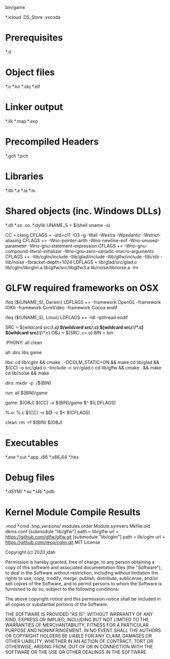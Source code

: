 bin/game

*.icloud
.DS_Store
.vscode

# Prerequisites
*.d

# Object files
*.o
*.ko
*.obj
*.elf

# Linker output
*.ilk
*.map
*.exp

# Precompiled Headers
*.gch
*.pch

# Libraries
*.lib
*.a
*.la
*.lo

# Shared objects (inc. Windows DLLs)
*.dll
*.so
*.so.*
*.dylib
UNAME_S = $(shell uname -s)

CC = clang
CFLAGS = -std=c11 -O3 -g -Wall -Wextra -Wpedantic -Wstrict-aliasing
CFLAGS += -Wno-pointer-arith -Wno-newline-eof -Wno-unused-parameter -Wno-gnu-statement-expression
CFLAGS += -Wno-gnu-compound-literal-initializer -Wno-gnu-zero-variadic-macro-arguments
CFLAGS += -Ilib/cglm/include -Ilib/glad/include -Ilib/glfw/include -Ilib/stb -Ilib/noise -fbracket-depth=1024
LDFLAGS = lib/glad/src/glad.o lib/cglm/libcglm.a lib/glfw/src/libglfw3.a lib/noise/libnoise.a -lm

# GLFW required frameworks on OSX
ifeq ($(UNAME_S), Darwin)
	LDFLAGS += -framework OpenGL -framework IOKit -framework CoreVideo -framework Cocoa
endif

ifeq ($(UNAME_S), Linux)
	LDFLAGS += -ldl -lpthread
endif

SRC  = $(wildcard src/**/*.c) $(wildcard src/*.c) $(wildcard src/**/**/*.c) $(wildcard src/**/**/**/*.c)
OBJ  = $(SRC:.c=.o)
BIN = bin

.PHONY: all clean

all: dirs libs game

libs:
	cd lib/cglm && cmake . -DCGLM_STATIC=ON && make
	cd lib/glad && $(CC) -o src/glad.o -Iinclude -c src/glad.c
	cd lib/glfw && cmake . && make
	cd lib/noise && make

dirs:
	mkdir -p ./$(BIN)

run: all
	$(BIN)/game

game: $(OBJ)
	$(CC) -o $(BIN)/game $^ $(LDFLAGS)

%.o: %.c
	$(CC) -o $@ -c $< $(CFLAGS)

clean:
	rm -rf $(BIN) $(OBJ)
# Executables
*.exe
*.out
*.app
*.i*86
*.x86_64
*.hex

# Debug files
*.dSYM/
*.su
*.idb
*.pdb

# Kernel Module Compile Results
*.mod*
*.cmd
.tmp_versions/
modules.order
Module.symvers
Mkfile.old
dkms.conf
[submodule "lib/glfw"]
	path = lib/glfw
	url = https://github.com/glfw/glfw.git
[submodule "lib/cglm"]
	path = lib/cglm
	url = https://github.com/recp/cglm.git
  MIT License

Copyright (c) 2020 jdah

Permission is hereby granted, free of charge, to any person obtaining a copy
of this software and associated documentation files (the "Software"), to deal
in the Software without restriction, including without limitation the rights
to use, copy, modify, merge, publish, distribute, sublicense, and/or sell
copies of the Software, and to permit persons to whom the Software is
furnished to do so, subject to the following conditions:

The above copyright notice and this permission notice shall be included in all
copies or substantial portions of the Software.

THE SOFTWARE IS PROVIDED "AS IS", WITHOUT WARRANTY OF ANY KIND, EXPRESS OR
IMPLIED, INCLUDING BUT NOT LIMITED TO THE WARRANTIES OF MERCHANTABILITY,
FITNESS FOR A PARTICULAR PURPOSE AND NONINFRINGEMENT. IN NO EVENT SHALL THE
AUTHORS OR COPYRIGHT HOLDERS BE LIABLE FOR ANY CLAIM, DAMAGES OR OTHER
LIABILITY, WHETHER IN AN ACTION OF CONTRACT, TORT OR OTHERWISE, ARISING FROM,
OUT OF OR IN CONNECTION WITH THE SOFTWARE OR THE USE OR OTHER DEALINGS IN THE
SOFTWARE.
